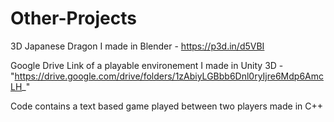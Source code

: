# Other-Projects
3D Japanese Dragon I made in Blender - https://p3d.in/d5VBI

Google Drive Link of a playable environement I made in Unity 3D - "https://drive.google.com/drive/folders/1zAbiyLGBbb6Dnl0ryIjre6Mdp6AmcLH_"

Code contains a text based game played between two players made in C++
